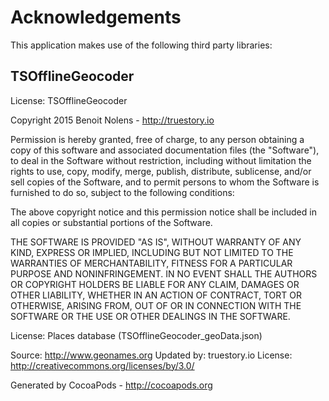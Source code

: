 # Acknowledgements
This application makes use of the following third party libraries:

## TSOfflineGeocoder

License: TSOfflineGeocoder

Copyright 2015 Benoit Nolens - http://truestory.io

Permission is hereby granted, free of charge, to any person obtaining
a copy of this software and associated documentation files (the
"Software"), to deal in the Software without restriction, including
without limitation the rights to use, copy, modify, merge, publish,
distribute, sublicense, and/or sell copies of the Software, and to
permit persons to whom the Software is furnished to do so, subject to
the following conditions:

The above copyright notice and this permission notice shall be
included in all copies or substantial portions of the Software.

THE SOFTWARE IS PROVIDED "AS IS", WITHOUT WARRANTY OF ANY KIND,
EXPRESS OR IMPLIED, INCLUDING BUT NOT LIMITED TO THE WARRANTIES OF
MERCHANTABILITY, FITNESS FOR A PARTICULAR PURPOSE AND
NONINFRINGEMENT. IN NO EVENT SHALL THE AUTHORS OR COPYRIGHT HOLDERS BE
LIABLE FOR ANY CLAIM, DAMAGES OR OTHER LIABILITY, WHETHER IN AN ACTION
OF CONTRACT, TORT OR OTHERWISE, ARISING FROM, OUT OF OR IN CONNECTION
WITH THE SOFTWARE OR THE USE OR OTHER DEALINGS IN THE SOFTWARE.


License: Places database (TSOfflineGeocoder_geoData.json)

 Source: http://www.geonames.org
 Updated by: truestory.io
 License: http://creativecommons.org/licenses/by/3.0/

Generated by CocoaPods - http://cocoapods.org
